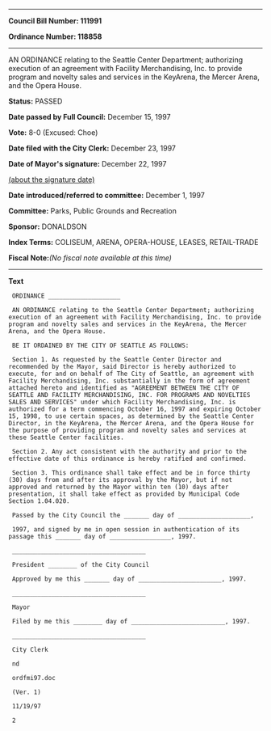 

********

**Council Bill Number: 111991**
   
**Ordinance Number: 118858**
********

 AN ORDINANCE relating to the Seattle Center Department; authorizing execution of an agreement with Facility Merchandising, Inc. to provide program and novelty sales and services in the KeyArena, the Mercer Arena, and the Opera House.

**Status:** PASSED
   
**Date passed by Full Council:** December 15, 1997
   
**Vote:** 8-0 (Excused: Choe)
   
**Date filed with the City Clerk:** December 23, 1997
   
**Date of Mayor's signature:** December 22, 1997
   
[(about the signature date)](/~public/approvaldate.htm)
   
   
   
**Date introduced/referred to committee:** December 1, 1997
   
**Committee:** Parks, Public Grounds and Recreation
   
**Sponsor:** DONALDSON
   
   
**Index Terms:** COLISEUM, ARENA, OPERA-HOUSE, LEASES, RETAIL-TRADE

**Fiscal Note:**_(No fiscal note available at this time)_

********

**Text**
   
```
 ORDINANCE ____________________

 AN ORDINANCE relating to the Seattle Center Department; authorizing execution of an agreement with Facility Merchandising, Inc. to provide program and novelty sales and services in the KeyArena, the Mercer Arena, and the Opera House.

 BE IT ORDAINED BY THE CITY OF SEATTLE AS FOLLOWS:

 Section 1. As requested by the Seattle Center Director and recommended by the Mayor, said Director is hereby authorized to execute, for and on behalf of The City of Seattle, an agreement with Facility Merchandising, Inc. substantially in the form of agreement attached hereto and identified as "AGREEMENT BETWEEN THE CITY OF SEATTLE AND FACILITY MERCHANDISING, INC. FOR PROGRAMS AND NOVELTIES SALES AND SERVICES" under which Facility Merchandising, Inc. is authorized for a term commencing October 16, 1997 and expiring October 15, 1998, to use certain spaces, as determined by the Seattle Center Director, in the KeyArena, the Mercer Arena, and the Opera House for the purpose of providing program and novelty sales and services at these Seattle Center facilities.

 Section 2. Any act consistent with the authority and prior to the effective date of this ordinance is hereby ratified and confirmed.

 Section 3. This ordinance shall take effect and be in force thirty (30) days from and after its approval by the Mayor, but if not approved and returned by the Mayor within ten (10) days after presentation, it shall take effect as provided by Municipal Code Section 1.04.020.

 Passed by the City Council the _______ day of ____________________,

 1997, and signed by me in open session in authentication of its passage this _______ day of _________________, 1997.

 _____________________________________

 President ________ of the City Council

 Approved by me this _______ day of _______________________, 1997.

 _____________________________________

 Mayor

 Filed by me this ________ day of __________________________, 1997.

 _____________________________________

 City Clerk

 nd

 ordfmi97.doc

 (Ver. 1)

 11/19/97

 2

```

